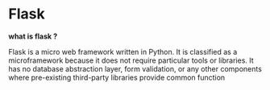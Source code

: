 # Flask
**what is flask ?**

   Flask is a micro web framework written in Python. It is classified as a microframework because it does not require particular tools or libraries. 
   It has no database abstraction layer, form validation, or any other components where pre-existing third-party libraries provide common function
